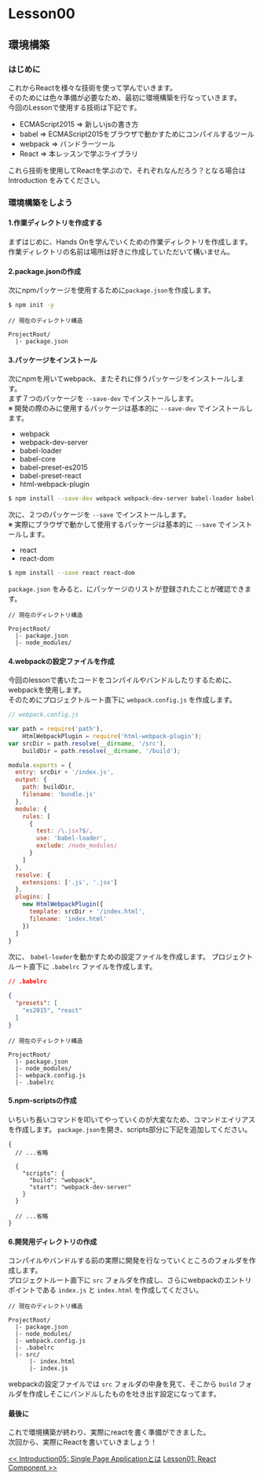 # Lesson00
## 環境構築
###  はじめに
これからReactを様々な技術を使って学んでいきます。<br>
そのためには色々準備が必要なため、最初に環境構築を行なっていきます。<br>
今回のLessonで使用する技術は下記です。

- ECMAScript2015 => 新しいjsの書き方
- babel => ECMAScript2015をブラウザで動かすためにコンパイルするツール
- webpack => バンドラーツール
- React => 本レッスンで学ぶライブラリ

これら技術を使用してReactを学ぶので、それぞれなんだろう？となる場合は Introduction をみてください。

### 環境構築をしよう
#### 1.作業ディレクトリを作成する
まずはじめに、Hands Onを学んでいくための作業ディレクトリを作成します。<br>
作業ディレクトリの名前は場所は好きに作成していただいて構いません。

#### 2.package.jsonの作成
次にnpmパッケージを使用するために`package.json`を作成します。

```bash
$ npm init -y
```

```
// 現在のディレクトリ構造

ProjectRoot/
  |- package.json
```

#### 3.パッケージをインストール
次にnpmを用いてwebpack、またそれに伴うパッケージをインストールします。<br>
まず７つのパッケージを `--save-dev` でインストールします。<br>
※ 開発の際のみに使用するパッケージは基本的に `--save-dev` でインストールします。

- webpack
- webpack-dev-server
- babel-loader
- babel-core
- babel-preset-es2015
- babel-preset-react
- html-webpack-plugin

```bash
$ npm install --save-dev webpack webpack-dev-server babel-loader babel-core babel-preset-es2015 babel-preset-react html-webpack-plugin 
```

次に、２つのパッケージを `--save` でインストールします。<br>
※ 実際にブラウザで動かして使用するパッケージは基本的に `--save` でインストールします。

- react
- react-dom

```bash
$ npm install --save react react-dom
```

`package.json` をみると、にパッケージのリストが登録されたことが確認できます。

```
// 現在のディレクトリ構造

ProjectRoot/
  |- package.json
  |- node_modules/
```

#### 4.webpackの設定ファイルを作成
今回のlessonで書いたコードをコンパイルやバンドルしたりするために、webpackを使用します。<br>
そのためにプロジェクトルート直下に `webpack.config.js` を作成します。

```js
// webpack.config.js

var path = require('path'),
    HtmlWebpackPlugin = require('html-webpack-plugin');
var srcDir = path.resolve(__dirname, '/src'),
    buildDir = path.resolve(__dirname, '/build');

module.exports = {
  entry: srcDir + '/index.js',
  output: {
    path: buildDir,
    filename: 'bundle.js'
  },
  module: {
    rules: [
      {
        test: /\.jsx?$/,
        use: 'babel-loader',
        exclude: /node_modules/
      }
    ]
  },
  resolve: {
    extensions: ['.js', '.jsx']
  },
  plugins: [
    new HtmlWebpackPlugin({
      template: srcDir + '/index.html',
      filename: 'index.html'
    })
  ]
}

```

次に、 `babel-loader`を動かすための設定ファイルを作成します。
プロジェクトルート直下に `.babelrc` ファイルを作成します。

```json
// .babelrc

{
  "presets": [
    "es2015", "react"
  ]
}
```

```
// 現在のディレクトリ構造

ProjectRoot/
  |- package.json
  |- node_modules/
  |- webpack.config.js
  |- .babelrc
```

#### 5.npm-scriptsの作成
いちいち長いコマンドを叩いてやっていくのが大変なため、コマンドエイリアスを作成します。
`package.json`を開き、scripts部分に下記を追加してください。

```
{
  // ...省略
  
  {
    "scripts": {
      "build": "webpack",
      "start": "webpack-dev-server"
    }
  }
   
  // ...省略
}
```

#### 6.開発用ディレクトリの作成
コンパイルやバンドルする前の実際に開発を行なっていくところのフォルダを作成します。<br>
プロジェクトルート直下に `src` フォルダを作成し、さらにwebpackのエントリポイントである `index.js` と `index.html` を作成してください。

```
// 現在のディレクトリ構造

ProjectRoot/
  |- package.json
  |- node_modules/
  |- webpack.config.js
  |- .babelrc
  |- src/
      |- index.html
      |- index.js
```

webpackの設定ファイルでは `src` フォルダの中身を見て、そこから `build` フォルダを作成しそこにバンドルしたものを吐き出す設定になってます。


#### 最後に
これで環境構築が終わり、実際にreactを書く準備ができました。<br>
次回から、実際にReactを書いていきましょう！


<span align="left">[<< Introduction05: Single Page Applicationとは](../01.introduction/introduction05.md)</span>
<span align="right">[Lesson01: React Component >>](lesson01.md)</span>

